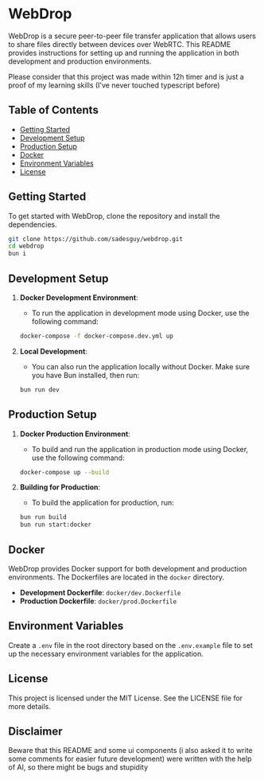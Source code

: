 # WebDrop

WebDrop is a secure peer-to-peer file transfer application that allows users to share files directly between devices over WebRTC. This README provides instructions for setting up and running the application in both development and production environments.

Please consider that this project was made within 12h timer and is just a proof of my learning skills (I've never touched typescript before)  

## Table of Contents

- [Getting Started](#getting-started)
- [Development Setup](#development-setup)
- [Production Setup](#production-setup)
- [Docker](#docker)
- [Environment Variables](#environment-variables)
- [License](#license)

## Getting Started

To get started with WebDrop, clone the repository and install the dependencies.

```bash
git clone https://github.com/sadesguy/webdrop.git
cd webdrop
bun i
```

## Development Setup

1. **Docker Development Environment**:

   - To run the application in development mode using Docker, use the following command:

   ```bash
   docker-compose -f docker-compose.dev.yml up
   ```

2. **Local Development**:

   - You can also run the application locally without Docker. Make sure you have Bun installed, then run:

   ```bash
   bun run dev
   ```

## Production Setup

1. **Docker Production Environment**:

   - To build and run the application in production mode using Docker, use the following command:

   ```bash
   docker-compose up --build
   ```

2. **Building for Production**:

   - To build the application for production, run:

   ```bash
   bun run build
   bun run start:docker
   ```

## Docker

WebDrop provides Docker support for both development and production environments. The Dockerfiles are located in the `docker` directory.

- **Development Dockerfile**: `docker/dev.Dockerfile`
- **Production Dockerfile**: `docker/prod.Dockerfile`

## Environment Variables

Create a `.env` file in the root directory based on the `.env.example` file to set up the necessary environment variables for the application.

## License

This project is licensed under the MIT License. See the LICENSE file for more details.

## Disclaimer

Beware that this README and some ui components (i also asked it to write some comments for easier future development) were written with the help of AI, so there might be bugs and stupidity
